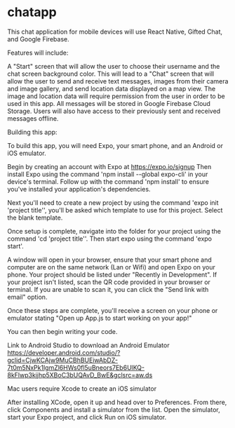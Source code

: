 # chatapp
This chat application for mobile devices will use React Native, Gifted Chat, and Google Firebase.

Features will include:

A "Start" screen that will allow the user to choose their username and the chat screen background color.
This will lead to a "Chat" screen that will allow the user to send and receive text messages, images from their camera and image gallery, and send location data displayed on a map view. The image and location data will require permission from the user in order to be used in this app.
All messages will be stored in Google Firebase Cloud Storage.
Users will also have access to their previously sent and received messages offline.


Building this app:

To build this app, you will need Expo, your smart phone, and an Android or iOS emulator.

Begin by creating an account with Expo at https://expo.io/signup
Then install Expo using the command 'npm install --global expo-cli' in your device's terminal. Follow up with the command 'npm install' to ensure you've installed your application's dependencies.

Next you'll need to create a new project by using the command 'expo init 'project title'', you'll be asked which template to use for this project. Select the blank template.

Once setup is complete, navigate into the folder for your project using the command 'cd 'project title''. Then start expo using the command 'expo start'.

A window will open in your browser, ensure that your smart phone and computer are on the same network (Lan or Wifi) and open Expo on your phone. Your project should be listed under "Recently in Development". If your project isn't listed, scan the QR code provided in your browser or terminal. If you are unable to scan it, you can click the "Send link with email" option.

Once these steps are complete, you'll receive a screen on your phone or emulator stating "Open up App.js to start working on your app!"

You can then begin writing your code.

Link to Android Studio to download an Android Emulator
https://developer.android.com/studio/?gclid=CjwKCAjw9MuCBhBUEiwAbDZ-7t0m5NxPk1lgmZl6HWs0fl5uBneors7Eb6UlKQ-8kFlwp3kjjhp5XBoC3bUQAvD_BwE&gclsrc=aw.ds

Mac users require Xcode to create an iOS simulator

After installing XCode, open it up and head over to Preferences. From there, click Components and install a simulator from the list. Open the simulator, start your Expo project, and click Run on iOS simulator.
